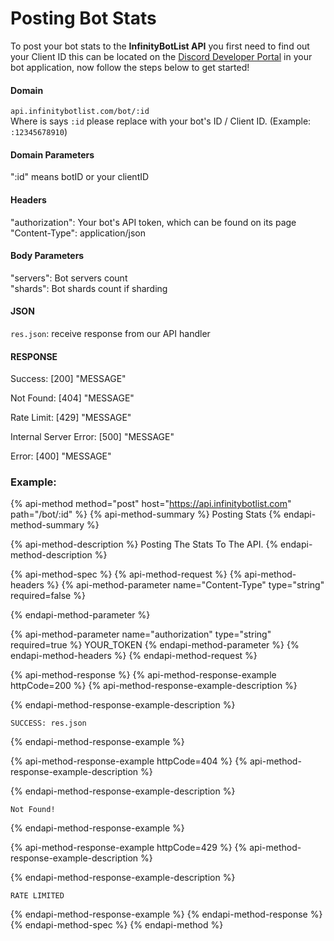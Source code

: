 # Posting Bot Stats

To post your bot stats to the **InfinityBotList API** you first need to find out your Client ID this can be located on the [Discord Developer Portal](https://discord.com/developers/applications) in your bot application, now follow the steps below to get started!

#### Domain

`api.infinitybotlist.com/bot/:id`  
Where is says `:id` please replace with your bot's ID / Client ID. \(Example: `:12345678910`\)

#### Domain Parameters

":id" means botID or your clientID

#### Headers

"authorization": Your bot's API token, which can be found on its page  
"Content-Type": application/json

#### Body Parameters

"servers": Bot servers count  
"shards": Bot shards count if sharding

#### JSON

`res.json`: receive response from our API handler

#### RESPONSE

Success: \[200\] "MESSAGE"

Not Found: \[404\] "MESSAGE"

Rate Limit: \[429\] "MESSAGE"

Internal Server Error: \[500\] "MESSAGE"  
  
Error: \[400\] "MESSAGE"

### Example:

{% api-method method="post" host="https://api.infinitybotlist.com" path="/bot/:id" %}
{% api-method-summary %}
Posting Stats
{% endapi-method-summary %}

{% api-method-description %}
Posting The Stats To The API.
{% endapi-method-description %}

{% api-method-spec %}
{% api-method-request %}
{% api-method-headers %}
{% api-method-parameter name="Content-Type" type="string" required=false %}

{% endapi-method-parameter %}

{% api-method-parameter name="authorization" type="string" required=true %}
YOUR\_TOKEN
{% endapi-method-parameter %}
{% endapi-method-headers %}
{% endapi-method-request %}

{% api-method-response %}
{% api-method-response-example httpCode=200 %}
{% api-method-response-example-description %}

{% endapi-method-response-example-description %}

```
SUCCESS: res.json
```
{% endapi-method-response-example %}

{% api-method-response-example httpCode=404 %}
{% api-method-response-example-description %}

{% endapi-method-response-example-description %}

```
Not Found!
```
{% endapi-method-response-example %}

{% api-method-response-example httpCode=429 %}
{% api-method-response-example-description %}

{% endapi-method-response-example-description %}

```
RATE LIMITED
```
{% endapi-method-response-example %}
{% endapi-method-response %}
{% endapi-method-spec %}
{% endapi-method %}

